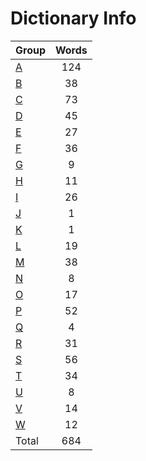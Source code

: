 ﻿Dictionary Info
=======


|Group|Words|
|-----|:------:|
|[A](A.json)|124|
|[B](B.json)|38|
|[C](C.json)|73|
|[D](D.json)|45|
|[E](E.json)|27|
|[F](F.json)|36|
|[G](G.json)|9|
|[H](H.json)|11|
|[I](I.json)|26|
|[J](J.json)|1|
|[K](K.json)|1|
|[L](L.json)|19|
|[M](M.json)|38|
|[N](N.json)|8|
|[O](O.json)|17|
|[P](P.json)|52|
|[Q](Q.json)|4|
|[R](R.json)|31|
|[S](S.json)|56|
|[T](T.json)|34|
|[U](U.json)|8|
|[V](V.json)|14|
|[W](W.json)|12|
|Total|684|

